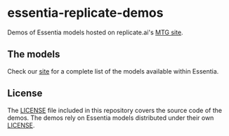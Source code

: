 # essentia-replicate-demos
Demos of Essentia models hosted on replicate.ai's [MTG site](https://replicate.ai/mtg).

## The models
Check our [site](https://essentia.upf.edu/models/) for a complete list of the models available within Essentia.

## License
The [LICENSE](LICENSE) file included in this repository covers the source code of the demos.
The demos rely on Essentia models distributed under their own [LICENSE](https://essentia.upf.edu/models/LICENSE).
